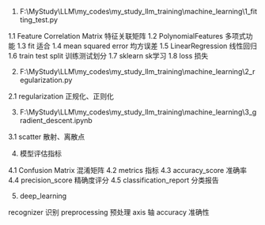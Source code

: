 1. F:\MyStudy\LLM\my_codes\my_study_llm_training\machine_learning\1_fitting_test.py

1.1 Feature Correlation Matrix 特征关联矩阵 
1.2 PolynomialFeatures 多项式功能 
1.3 fit 适合
1.4 mean squared error 均方误差
1.5 LinearRegression 线性回归
1.6 train test split 训练测试划分
1.7 sklearn sk学习
1.8 loss 损失

2. F:\MyStudy\LLM\my_codes\my_study_llm_training\machine_learning\2_regularization.py

2.1 regularization 正规化、正则化


3. F:\MyStudy\LLM\my_codes\my_study_llm_training\machine_learning\3_gradient_descent.ipynb

3.1 scatter 散射、离散点

4. 模型评估指标

4.1 Confusion Matrix 混淆矩阵
4.2 metrics 指标
4.3 accuracy_score  准确率
4.4 precision_score 精确度评分
4.5 classification_report 分类报告

5. deep_learning

recognizer 识别
preprocessing 预处理
axis 轴
accuracy 准确性 
